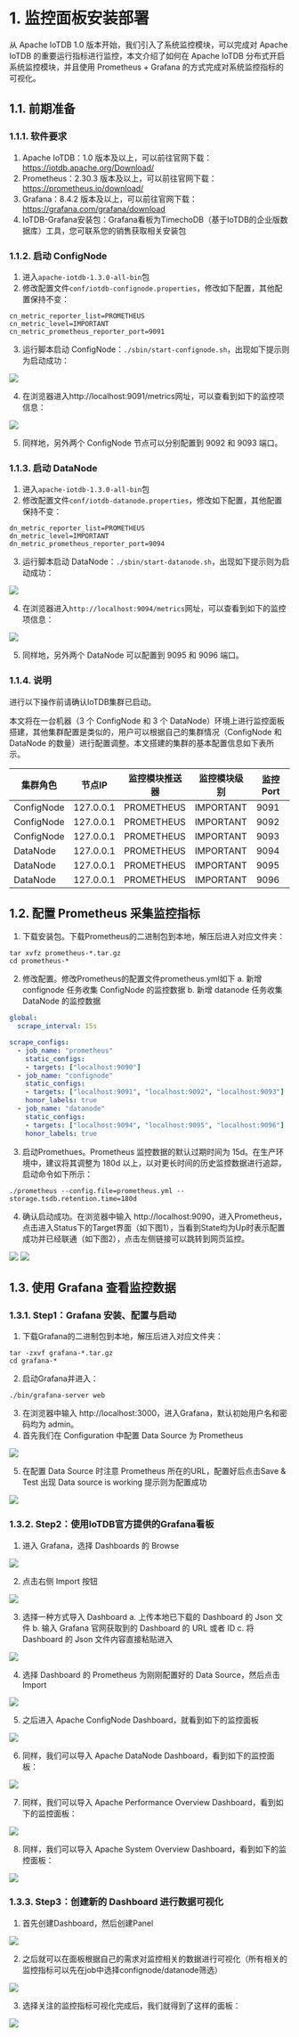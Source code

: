 <!--

    Licensed to the Apache Software Foundation (ASF) under one
    or more contributor license agreements.  See the NOTICE file
    distributed with this work for additional information
    regarding copyright ownership.  The ASF licenses this file
    to you under the Apache License, Version 2.0 (the
    "License"); you may not use this file except in compliance
    with the License.  You may obtain a copy of the License at
    
        http://www.apache.org/licenses/LICENSE-2.0
    
    Unless required by applicable law or agreed to in writing,
    software distributed under the License is distributed on an
    "AS IS" BASIS, WITHOUT WARRANTIES OR CONDITIONS OF ANY
    KIND, either express or implied.  See the License for the
    specific language governing permissions and limitations
    under the License.

-->

# 1. 监控面板安装部署
从 Apache IoTDB 1.0 版本开始，我们引入了系统监控模块，可以完成对 Apache IoTDB 的重要运行指标进行监控，本文介绍了如何在 Apache IoTDB 分布式开启系统监控模块，并且使用 Prometheus  + Grafana 的方式完成对系统监控指标的可视化。

## 1.1. 前期准备

### 1.1.1. 软件要求

1. Apache IoTDB：1.0 版本及以上，可以前往官网下载：https://iotdb.apache.org/Download/
2. Prometheus：2.30.3 版本及以上，可以前往官网下载：https://prometheus.io/download/
3. Grafana：8.4.2 版本及以上，可以前往官网下载：https://grafana.com/grafana/download
4. IoTDB-Grafana安装包：Grafana看板为TimechoDB（基于IoTDB的企业版数据库）工具，您可联系您的销售获取相关安装包

### 1.1.2. 启动 ConfigNode
1. 进入`apache-iotdb-1.3.0-all-bin`包
2. 修改配置文件`conf/iotdb-confignode.properties`，修改如下配置，其他配置保持不变：

```properties
cn_metric_reporter_list=PROMETHEUS
cn_metric_level=IMPORTANT
cn_metric_prometheus_reporter_port=9091
```

3. 运行脚本启动 ConfigNode：`./sbin/start-confignode.sh`，出现如下提示则为启动成功：

![](https://spricoder.oss-cn-shanghai.aliyuncs.com/Apache%20IoTDB/metric/cluster-introduce/1.png)

4. 在浏览器进入http://localhost:9091/metrics网址，可以查看到如下的监控项信息：

![](https://spricoder.oss-cn-shanghai.aliyuncs.com/Apache%20IoTDB/metric/cluster-introduce/2.png)

5. 同样地，另外两个 ConfigNode 节点可以分别配置到 9092 和 9093 端口。

### 1.1.3. 启动 DataNode
1. 进入`apache-iotdb-1.3.0-all-bin`包
2. 修改配置文件`conf/iotdb-datanode.properties`，修改如下配置，其他配置保持不变：

```properties
dn_metric_reporter_list=PROMETHEUS
dn_metric_level=IMPORTANT
dn_metric_prometheus_reporter_port=9094
```

3. 运行脚本启动 DataNode：`./sbin/start-datanode.sh`，出现如下提示则为启动成功：

![](https://spricoder.oss-cn-shanghai.aliyuncs.com/Apache%20IoTDB/metric/cluster-introduce/3.png)

4. 在浏览器进入`http://localhost:9094/metrics`网址，可以查看到如下的监控项信息：

![](https://spricoder.oss-cn-shanghai.aliyuncs.com/Apache%20IoTDB/metric/cluster-introduce/4.png)

5. 同样地，另外两个 DataNode 可以配置到 9095 和 9096 端口。

### 1.1.4. 说明

进行以下操作前请确认IoTDB集群已启动。

本文将在一台机器（3 个 ConfigNode 和 3 个 DataNode）环境上进行监控面板搭建，其他集群配置是类似的，用户可以根据自己的集群情况（ConfigNode 和 DataNode 的数量）进行配置调整。本文搭建的集群的基本配置信息如下表所示。

| 集群角色   | 节点IP    | 监控模块推送器 | 监控模块级别 | 监控 Port |
| ---------- | --------- | -------------- | ------------ | --------- |
| ConfigNode | 127.0.0.1 | PROMETHEUS     | IMPORTANT    | 9091      |
| ConfigNode | 127.0.0.1 | PROMETHEUS     | IMPORTANT    | 9092      |
| ConfigNode | 127.0.0.1 | PROMETHEUS     | IMPORTANT    | 9093      |
| DataNode   | 127.0.0.1 | PROMETHEUS     | IMPORTANT    | 9094      |
| DataNode   | 127.0.0.1 | PROMETHEUS     | IMPORTANT    | 9095      |
| DataNode   | 127.0.0.1 | PROMETHEUS     | IMPORTANT    | 9096      |

## 1.2. 配置 Prometheus 采集监控指标

1. 下载安装包。下载Prometheus的二进制包到本地，解压后进入对应文件夹：

```Shell
tar xvfz prometheus-*.tar.gz
cd prometheus-*
```

2. 修改配置。修改Prometheus的配置文件prometheus.yml如下
   a. 新增 confignode 任务收集 ConfigNode 的监控数据
   b. 新增 datanode 任务收集 DataNode 的监控数据

```YAML
global:
  scrape_interval: 15s

scrape_configs:
  - job_name: "prometheus"
    static_configs:
    - targets: ["localhost:9090"]
  - job_name: "confignode"
    static_configs:
    - targets: ["localhost:9091", "localhost:9092", "localhost:9093"]
    honor_labels: true
  - job_name: "datanode"
    static_configs:
    - targets: ["localhost:9094", "localhost:9095", "localhost:9096"]
    honor_labels: true
```

3. 启动Promethues。Prometheus 监控数据的默认过期时间为 15d。在生产环境中，建议将其调整为 180d 以上，以对更长时间的历史监控数据进行追踪，启动命令如下所示：

```Shell
./prometheus --config.file=prometheus.yml --storage.tsdb.retention.time=180d
```

4. 确认启动成功。在浏览器中输入 http://localhost:9090，进入Prometheus，点击进入Status下的Target界面（如下图1），当看到State均为Up时表示配置成功并已经联通（如下图2），点击左侧链接可以跳转到网页监控。

![](https://alioss.timecho.com/docs/img/1a.PNG)
![](https://alioss.timecho.com/docs/img/2a.PNG)

## 1.3. 使用 Grafana 查看监控数据

### 1.3.1. Step1：Grafana 安装、配置与启动

1. 下载Grafana的二进制包到本地，解压后进入对应文件夹：

```Shell
tar -zxvf grafana-*.tar.gz
cd grafana-*
```

2. 启动Grafana并进入：

```Shell
./bin/grafana-server web 
```

3. 在浏览器中输入 http://localhost:3000，进入Grafana，默认初始用户名和密码均为 admin。
4. 首先我们在 Configuration 中配置 Data Source 为 Prometheus

![](https://alioss.timecho.com/docs/img/3a.png)

5. 在配置 Data Source 时注意 Prometheus 所在的URL，配置好后点击Save & Test 出现 Data source is working 提示则为配置成功

![](https://alioss.timecho.com/docs/img/4a.png)

### 1.3.2. Step2：使用IoTDB官方提供的Grafana看板

1. 进入 Grafana，选择 Dashboards 的 Browse

![](https://alioss.timecho.com/docs/img/5a.png)

2. 点击右侧 Import 按钮

![](https://alioss.timecho.com/docs/img/6a.png)

3. 选择一种方式导入 Dashboard
   a. 上传本地已下载的 Dashboard 的 Json 文件
   b. 输入 Grafana 官网获取到的 Dashboard 的 URL 或者 ID
   c. 将 Dashboard 的 Json 文件内容直接粘贴进入

![](https://alioss.timecho.com/docs/img/7a.png)

4. 选择 Dashboard 的 Prometheus 为刚刚配置好的 Data Source，然后点击 Import

![](https://alioss.timecho.com/docs/img/8a.png)

5. 之后进入 Apache ConfigNode Dashboard，就看到如下的监控面板

![](https://alioss.timecho.com/docs/img/confignode.png)

6. 同样，我们可以导入 Apache DataNode Dashboard，看到如下的监控面板：

![](https://alioss.timecho.com/docs/img/datanode.png)

7. 同样，我们可以导入 Apache Performance Overview Dashboard，看到如下的监控面板：

![](https://alioss.timecho.com/docs/img/performance.png)

8. 同样，我们可以导入 Apache System Overview Dashboard，看到如下的监控面板：

![](https://alioss.timecho.com/docs/img/system.png)

### 1.3.3. Step3：创建新的 Dashboard 进行数据可视化

1. 首先创建Dashboard，然后创建Panel

![](https://alioss.timecho.com/docs/img/11a.png)

2. 之后就可以在面板根据自己的需求对监控相关的数据进行可视化（所有相关的监控指标可以先在job中选择confignode/datanode筛选）

![](https://alioss.timecho.com/docs/img/12a.png)

3. 选择关注的监控指标可视化完成后，我们就得到了这样的面板：

![](https://alioss.timecho.com/docs/img/13a.png)